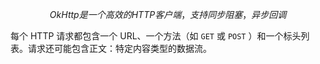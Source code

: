 $$
OkHttp 是一个高效的 HTTP 客户端，支持同步阻塞，异步回调
$$

每个 HTTP 请求都包含一个 URL、一个方法（如 `GET` 或 `POST` ）和一个标头列表。请求还可能包含正文：特定内容类型的数据流。
